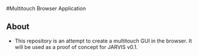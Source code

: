 #Multitouch Browser Application

About
-
- This repository is an attempt to create a multitouch GUI in the browser. It will be used as a proof of concept for JARVIS v0.1.

